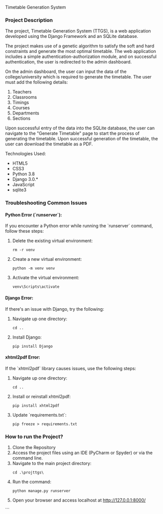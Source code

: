Timetable Generation System
<h3>Project Description</h3> <p>The project, Timetable Generation System (TTGS), is a web application developed using the Django Framework and an SQLite database.</p> <p>The project makes use of a genetic algorithm to satisfy the soft and hard constraints and generate the most optimal timetable. The web application includes a simple authentication-authorization module, and on successful authentication, the user is redirected to the admin dashboard.</p> <p>On the admin dashboard, the user can input the data of the college/university which is required to generate the timetable. The user must add the following details:</p> <ol> <li>Teachers</li> <li>Classrooms</li> <li>Timings</li> <li>Courses</li> <li>Departments</li> <li>Sections</li> </ol> <p>Upon successful entry of the data into the SQLite database, the user can navigate to the "Generate Timetable" page to start the process of generating the timetable. Upon successful generation of the timetable, the user can download the timetable as a PDF.</p> <p>Technologies Used:</p> <ul> <li>HTML5</li> <li>CSS3</li> <li>Python 3.8</li> <li>Django 3.0.*</li> <li>JavaScript</li> <li>sqlite3</li> </ul> <h3>Troubleshooting Common Issues</h3> <h4>Python Error (`runserver`):</h4> <p>If you encounter a Python error while running the `runserver` command, follow these steps:</p> <ol> <li>Delete the existing virtual environment:</li> <pre><code>rm -r venv</code></pre> <li>Create a new virtual environment:</li> <pre><code>python -m venv venv</code></pre> <li>Activate the virtual environment:</li> <pre><code>venv\Scripts\activate</code></pre> </ol> <h4>Django Error:</h4> <p>If there's an issue with Django, try the following:</p> <ol> <li>Navigate up one directory:</li> <pre><code>cd ..</code></pre> <li>Install Django:</li> <pre><code>pip install Django</code></pre> </ol> <h4>xhtml2pdf Error:</h4> <p>If the `xhtml2pdf` library causes issues, use the following steps:</p> <ol> <li>Navigate up one directory:</li> <pre><code>cd ..</code></pre> <li>Install or reinstall xhtml2pdf:</li> <pre><code>pip install xhtml2pdf</code></pre> <li>Update `requirements.txt`:</li> <pre><code>pip freeze > requirements.txt</code></pre> </ol> <h3>How to run the Project?</h3> <ol> <li>Clone the Repository</li> <li>Access the project files using an IDE (PyCharm or Spyder) or via the command line.</li> <li>Navigate to the main project directory:</li> <pre><code>cd .\projttgs\</code></pre> <li>Run the command:</li> <pre><code>python manage.py runserver</code></pre> <li>Open your browser and access localhost at <a href="http://127.0.0.1:8000/">http://127.0.0.1:8000/</a></li> </ol> ```
